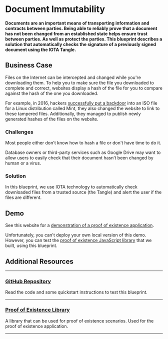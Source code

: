 # Document Immutability

**Documents are an important means of transporting information and contracts between parties. Being able to reliably prove that a document has not been changed from an established state helps ensure trust between parties. As well as protect the parties. This blueprint describes a solution that automatically checks the signature of a previously signed document using the IOTA Tangle.**

## Business Case

Files on the Internet can be intercepted and changed while you're downloading them. To help you to make sure the file you downloaded to complete and correct, websites display a hash of the file for you to compare against the hash of the one you downloaded.

For example, in 2016, hackers [successfully put a backdoor](https://blog.linuxmint.com/?p=2994) into an ISO file for a Linux distribution called Mint, they also changed the website to link to these tampered files. Additionally, they managed to publish newly generated hashes of the files on the website.

### Challenges

Most people either don't know how to hash a file or don't have time to do it.

Database owners or third-party services such as Google Drive may want to allow users to easily check that their document hasn’t been changed by human or a virus.

### Solution

In this blueprint, we use IOTA technology to automatically check downloaded files from a trusted source (the Tangle) and alert the user if the files are different.

## Demo

See this website for a [demonstration of a proof of existence application](https://iota-poex.dag.sh/).

Unfortunately, you can't deploy your own local version of this demo. However, you can test the [proof of existence JavaScript library](https://legacy.docs.iota.org/docs/proof-of-existence/1.0/overview) that we built, using this blueprint.

## Additional Resources

---------------
### [GitHub Repository](https://github.com/iotaledger/poc-document-immutable-blueprint)

Read the code and some quickstart instructions to test this blueprint.

---

### [Proof of Existence Library](https://www.npmjs.com/package/@iota/poex-tool)

A library that can be used for proof of existence scenarios. Used for the proof of existence application.

---------------
